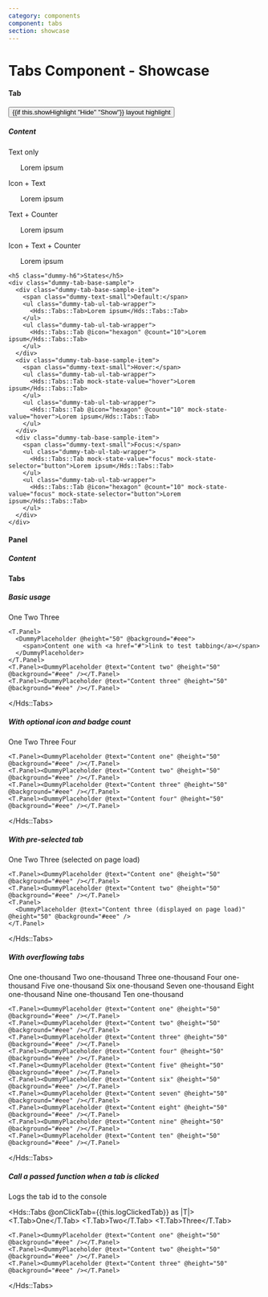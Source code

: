```yaml
---
category: components
component: tabs
section: showcase
---
```


<h1>Tabs Component - Showcase</h1>

<section data-test-percy data-section="showcase">
  

  <h4 class="dummy-h4">Tab</h4>
  <button id="dummy-toggle-highlight" type="button" {{on "click" this.toggleHighlight}}>
    {{if this.showHighlight "Hide" "Show"}}
    layout highlight
  </button>
  <div class="{{if this.showHighlight 'dummy-tabs-layout-highlight'}}">
    <h5 class="dummy-h6">Content</h5>
    <div class="dummy-tab-base-sample">
      <div>
        <span class="dummy-text-small">Text only</span>
        <ul class="dummy-tab-ul-tab-wrapper">
          <Hds::Tabs::Tab>Lorem ipsum</Hds::Tabs::Tab>
        </ul>
      </div>
      <div>
        <span class="dummy-text-small">Icon + Text</span>
        <ul class="dummy-tab-ul-tab-wrapper">
          <Hds::Tabs::Tab @icon="hexagon">Lorem ipsum</Hds::Tabs::Tab>
        </ul>
      </div>
      <div>
        <span class="dummy-text-small">Text + Counter</span>
        <ul class="dummy-tab-ul-tab-wrapper">
          <Hds::Tabs::Tab @count="10">Lorem ipsum</Hds::Tabs::Tab>
        </ul>
      </div>
      <div>
        <span class="dummy-text-small">Icon + Text + Counter</span>
        <ul class="dummy-tab-ul-tab-wrapper">
          <Hds::Tabs::Tab @icon="hexagon" @count="10">Lorem ipsum</Hds::Tabs::Tab>
        </ul>
      </div>
    </div>

    <h5 class="dummy-h6">States</h5>
    <div class="dummy-tab-base-sample">
      <div class="dummy-tab-base-sample-item">
        <span class="dummy-text-small">Default:</span>
        <ul class="dummy-tab-ul-tab-wrapper">
          <Hds::Tabs::Tab>Lorem ipsum</Hds::Tabs::Tab>
        </ul>
        <ul class="dummy-tab-ul-tab-wrapper">
          <Hds::Tabs::Tab @icon="hexagon" @count="10">Lorem ipsum</Hds::Tabs::Tab>
        </ul>
      </div>
      <div class="dummy-tab-base-sample-item">
        <span class="dummy-text-small">Hover:</span>
        <ul class="dummy-tab-ul-tab-wrapper">
          <Hds::Tabs::Tab mock-state-value="hover">Lorem ipsum</Hds::Tabs::Tab>
        </ul>
        <ul class="dummy-tab-ul-tab-wrapper">
          <Hds::Tabs::Tab @icon="hexagon" @count="10" mock-state-value="hover">Lorem ipsum</Hds::Tabs::Tab>
        </ul>
      </div>
      <div class="dummy-tab-base-sample-item">
        <span class="dummy-text-small">Focus:</span>
        <ul class="dummy-tab-ul-tab-wrapper">
          <Hds::Tabs::Tab mock-state-value="focus" mock-state-selector="button">Lorem ipsum</Hds::Tabs::Tab>
        </ul>
        <ul class="dummy-tab-ul-tab-wrapper">
          <Hds::Tabs::Tab @icon="hexagon" @count="10" mock-state-value="focus" mock-state-selector="button">Lorem ipsum</Hds::Tabs::Tab>
        </ul>
      </div>
    </div>
  </div>

  <h4 class="dummy-h4">Panel</h4>
  <h5 class="dummy-h6">Content</h5>
  <Hds::Tabs::Panel>
    <DummyPlaceholder @text="Panel with generic content" @height="50" @background="#eee" />
  </Hds::Tabs::Panel>

  <h4 class="dummy-h4">Tabs</h4>
  <h5 class="dummy-h6">Basic usage</h5>
  <Hds::Tabs as |T|>
    <T.Tab>One</T.Tab>
    <T.Tab>Two</T.Tab>
    <T.Tab>Three</T.Tab>

    <T.Panel>
      <DummyPlaceholder @height="50" @background="#eee">
        <span>Content one with <a href="#">link to test tabbing</a></span>
      </DummyPlaceholder>
    </T.Panel>
    <T.Panel><DummyPlaceholder @text="Content two" @height="50" @background="#eee" /></T.Panel>
    <T.Panel><DummyPlaceholder @text="Content three" @height="50" @background="#eee" /></T.Panel>
  </Hds::Tabs>

  <h5 class="dummy-h6">With optional icon and badge count</h5>
  <Hds::Tabs as |T|>
    <T.Tab @count="5">One</T.Tab>
    <T.Tab @icon="info">Two</T.Tab>
    <T.Tab>Three</T.Tab>
    <T.Tab @icon="alert-triangle" @count="5">Four</T.Tab>

    <T.Panel><DummyPlaceholder @text="Content one" @height="50" @background="#eee" /></T.Panel>
    <T.Panel><DummyPlaceholder @text="Content two" @height="50" @background="#eee" /></T.Panel>
    <T.Panel><DummyPlaceholder @text="Content three" @height="50" @background="#eee" /></T.Panel>
    <T.Panel><DummyPlaceholder @text="Content four" @height="50" @background="#eee" /></T.Panel>
  </Hds::Tabs>

  <h5 class="dummy-h6">With pre-selected tab</h5>
  <Hds::Tabs as |T|>
    <T.Tab>One</T.Tab>
    <T.Tab>Two</T.Tab>
    <T.Tab @isSelected={{true}}>Three (selected on page load)</T.Tab>

    <T.Panel><DummyPlaceholder @text="Content one" @height="50" @background="#eee" /></T.Panel>
    <T.Panel><DummyPlaceholder @text="Content two" @height="50" @background="#eee" /></T.Panel>
    <T.Panel>
      <DummyPlaceholder @text="Content three (displayed on page load)" @height="50" @background="#eee" />
    </T.Panel>
  </Hds::Tabs>

  <h5 class="dummy-h6">With overflowing tabs</h5>
  <Hds::Tabs as |T|>
    <T.Tab>One one-thousand</T.Tab>
    <T.Tab>Two one-thousand</T.Tab>
    <T.Tab>Three one-thousand</T.Tab>
    <T.Tab>Four one-thousand</T.Tab>
    <T.Tab>Five one-thousand</T.Tab>
    <T.Tab>Six one-thousand</T.Tab>
    <T.Tab>Seven one-thousand</T.Tab>
    <T.Tab>Eight one-thousand</T.Tab>
    <T.Tab>Nine one-thousand</T.Tab>
    <T.Tab>Ten one-thousand</T.Tab>

    <T.Panel><DummyPlaceholder @text="Content one" @height="50" @background="#eee" /></T.Panel>
    <T.Panel><DummyPlaceholder @text="Content two" @height="50" @background="#eee" /></T.Panel>
    <T.Panel><DummyPlaceholder @text="Content three" @height="50" @background="#eee" /></T.Panel>
    <T.Panel><DummyPlaceholder @text="Content four" @height="50" @background="#eee" /></T.Panel>
    <T.Panel><DummyPlaceholder @text="Content five" @height="50" @background="#eee" /></T.Panel>
    <T.Panel><DummyPlaceholder @text="Content six" @height="50" @background="#eee" /></T.Panel>
    <T.Panel><DummyPlaceholder @text="Content seven" @height="50" @background="#eee" /></T.Panel>
    <T.Panel><DummyPlaceholder @text="Content eight" @height="50" @background="#eee" /></T.Panel>
    <T.Panel><DummyPlaceholder @text="Content nine" @height="50" @background="#eee" /></T.Panel>
    <T.Panel><DummyPlaceholder @text="Content ten" @height="50" @background="#eee" /></T.Panel>
  </Hds::Tabs>

  <h5 class="dummy-h6">Call a passed function when a tab is clicked</h5>
  <p class="dummy-paragraph">Logs the tab id to the console</p>

  <Hds::Tabs @onClickTab={{this.logClickedTab}} as |T|>
    <T.Tab>One</T.Tab>
    <T.Tab>Two</T.Tab>
    <T.Tab>Three</T.Tab>

    <T.Panel><DummyPlaceholder @text="Content one" @height="50" @background="#eee" /></T.Panel>
    <T.Panel><DummyPlaceholder @text="Content two" @height="50" @background="#eee" /></T.Panel>
    <T.Panel><DummyPlaceholder @text="Content three" @height="50" @background="#eee" /></T.Panel>
  </Hds::Tabs>
</section>
